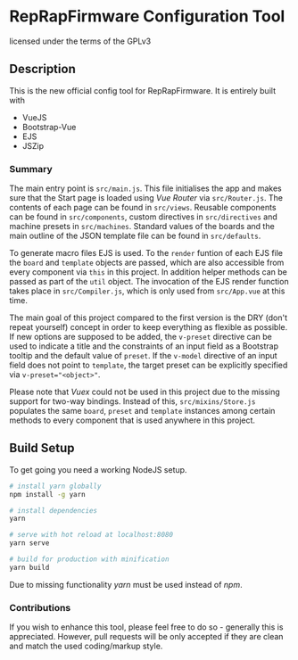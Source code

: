 # RepRapFirmware Configuration Tool

licensed under the terms of the GPLv3

## Description

This is the new official config tool for RepRapFirmware.
It is entirely built with
- VueJS
- Bootstrap-Vue
- EJS
- JSZip

### Summary

The main entry point is `src/main.js`. This file initialises the app and makes sure that the Start page is loaded using *Vue Router* via `src/Router.js`. The contents of each page can be found in `src/views`.
Reusable components can be found in `src/components`, custom directives in `src/directives` and machine presets in `src/machines`.
Standard values of the boards and the main outline of the JSON template file can be found in `src/defaults`.

To generate macro files EJS is used. To the `render` funtion of each EJS file the `board` and `template` objects are passed, which are also accessible from every component via `this` in this project. In addition helper methods can be passed as part of the `util` object. The invocation of the EJS render function takes place in `src/Compiler.js`, which is only used from `src/App.vue` at this time.

The main goal of this project compared to the first version is the DRY (don't repeat yourself) concept in order to keep everything as flexible as possible.
If new options are supposed to be added, the `v-preset` directive can be used to indicate a title and the constraints of an input field as a Bootstrap tooltip and the default value of `preset`. If the `v-model` directive of an input field does not point to `template`, the target preset can be explicitly specified via `v-preset="<object>"`.

Please note that *Vuex* could not be used in this project due to the missing support for two-way bindings. Instead of this, `src/mixins/Store.js` populates the same `board`, `preset` and `template` instances among certain methods to every component that is used anywhere in this project.

## Build Setup

To get going you need a working NodeJS setup.

``` bash
# install yarn globally
npm install -g yarn

# install dependencies
yarn

# serve with hot reload at localhost:8080
yarn serve

# build for production with minification
yarn build
```

Due to missing functionality *yarn* must be used instead of *npm*.

### Contributions

If you wish to enhance this tool, please feel free to do so - generally this is appreciated. However, pull requests will be only accepted if they are clean and match the used coding/markup style.

